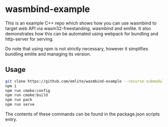 # wasmbind-example

This is an example C++ repo which shows how you can use wasmbind to target web API via wasm32-freestanding, wasmbind and emlite. It also demonstrates how this can be automated using webpack for bundling and http-server for serving.

Do note that using npm is not strictly necessary, however it simplifies bundling emlite and managing its version.

## Usage
```bash
git clone https://github.com/emlite/wasmbind-example --recurse-submodules
npm i
npm run cmake:config
npm run cmake:build
npm run pack
npm run serve
```

The contents of these commands can be found in the package.json scripts entry.

